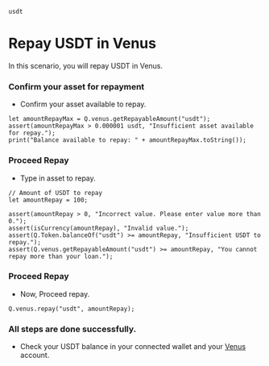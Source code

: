 ```meta-Currency
usdt
```

# Repay USDT in Venus

In this scenario, you will repay USDT in Venus.

### Confirm your asset for repayment

- Confirm your asset available to repay.

```output-Dynamic
let amountRepayMax = Q.venus.getRepayableAmount("usdt");
assert(amountRepayMax > 0.000001 usdt, "Insufficient asset available for repay.");
print("Balance available to repay: " + amountRepayMax.toString());
```

### Proceed Repay

- Type in asset to repay.

```input USDT
// Amount of USDT to repay
let amountRepay = 100;
```

```input-Verify
assert(amountRepay > 0, "Incorrect value. Please enter value more than 0.");
assert(isCurrency(amountRepay), "Invalid value.");
assert(Q.Token.balanceOf("usdt") >= amountRepay, "Insufficient USDT to repay.");
assert(Q.venus.getRepayableAmount("usdt") >= amountRepay, "You cannot repay more than your loan.");
```

### Proceed Repay

- Now, Proceed repay.

```taster
Q.venus.repay("usdt", amountRepay);
```

### All steps are done successfully.

- Check your USDT balance in your connected wallet and your [Venus](https://app.venus.io/dashboard) account.
